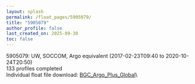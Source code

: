 ```yaml
---
layout: splash
permalink: /float_pages/5905079/
title: "5905079"
author_profile: false
last_created_on: 2025-09-30
toc: false
---
```

 
5905079: UW, SOCCOM, Argo equivalent (2017-02-23T09:40 to 2020-10-24T20:50)\
133 profiles completed\
Individual float file download: [BGC_Argo_Plus_Global](https://ftp.soest.hawaii.edu/bgc_argo_plus/Individual_Floats/outliers_removed/5905079_Sprof_processed.nc)\
